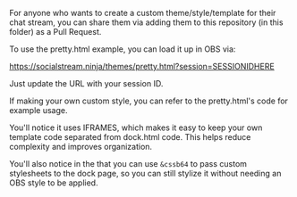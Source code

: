 For anyone who wants to create a custom theme/style/template for their chat stream, you can share them via adding them to this repository (in this folder) as a Pull Request.

To use the pretty.html example, you can load it up in OBS via:

 https://socialstream.ninja/themes/pretty.html?session=SESSIONIDHERE
 
Just update the URL with your session ID.


If making your own custom style, you can refer to the pretty.html's code for example usage.

You'll notice it uses IFRAMES, which makes it easy to keep your own template code separated from dock.html code. This helps reduce complexity and improves organization.

You'll also notice in the that you can use `&cssb64` to pass custom stylesheets to the dock page, so you can still stylize it without needing an OBS style to be applied.

